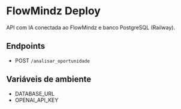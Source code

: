 # FlowMindz Deploy

API com IA conectada ao FlowMindz e banco PostgreSQL (Railway).

## Endpoints
- POST `/analisar_oportunidade`

## Variáveis de ambiente
- DATABASE_URL
- OPENAI_API_KEY
